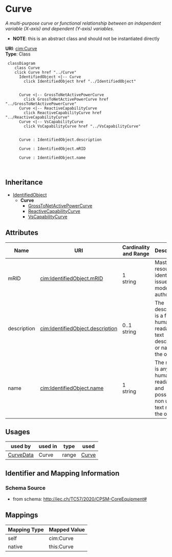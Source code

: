 # Curve


_A multi-purpose curve or functional relationship between an independent variable (X-axis) and dependent (Y-axis) variables._




* __NOTE__: this is an abstract class and should not be instantiated directly


**URI**: [cim:Curve](http://iec.ch/TC57/CIM100#Curve)<br />
**Type**: Class




```mermaid
 classDiagram
    class Curve
    click Curve href "../Curve"
      IdentifiedObject <|-- Curve
        click IdentifiedObject href "../IdentifiedObject"
      

      Curve <|-- GrossToNetActivePowerCurve
        click GrossToNetActivePowerCurve href "../GrossToNetActivePowerCurve"
      Curve <|-- ReactiveCapabilityCurve
        click ReactiveCapabilityCurve href "../ReactiveCapabilityCurve"
      Curve <|-- VsCapabilityCurve
        click VsCapabilityCurve href "../VsCapabilityCurve"
      
      
      Curve : IdentifiedObject.description
        
      Curve : IdentifiedObject.mRID
        
      Curve : IdentifiedObject.name
        
      
```





## Inheritance
* [IdentifiedObject](IdentifiedObject.md)
    * **Curve**
        * [GrossToNetActivePowerCurve](GrossToNetActivePowerCurve.md)
        * [ReactiveCapabilityCurve](ReactiveCapabilityCurve.md)
        * [VsCapabilityCurve](VsCapabilityCurve.md)



## Attributes


| Name | URI | Cardinality and Range | Description | Inheritance |
| ---  | --- | --- | --- | --- |
| mRID | [cim:IdentifiedObject.mRID](http://iec.ch/TC57/CIM100#IdentifiedObject.mRID) | 1 <br />  string  | Master resource identifier issued by a model authority | [IdentifiedObject](IdentifiedObject.md) |
| description | [cim:IdentifiedObject.description](http://iec.ch/TC57/CIM100#IdentifiedObject.description) | 0..1 <br />  string  | The description is a free human readable text describing or naming the object | [IdentifiedObject](IdentifiedObject.md) |
| name | [cim:IdentifiedObject.name](http://iec.ch/TC57/CIM100#IdentifiedObject.name) | 1 <br />  string  | The name is any free human readable and possibly non unique text naming the o... | [IdentifiedObject](IdentifiedObject.md) |





## Usages

| used by | used in | type | used |
| ---  | --- | --- | --- |
| [CurveData](CurveData.md) | Curve | range | [Curve](Curve.md) |






## Identifier and Mapping Information







### Schema Source


* from schema: http://iec.ch/TC57/2020/CPSM-CoreEquipment#





## Mappings

| Mapping Type | Mapped Value |
| ---  | ---  |
| self | cim:Curve |
| native | this:Curve |




